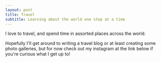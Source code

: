 ```yaml
---
layout: post
title: Travel
subtitle: Learning about the world one step at a time
---
```


I love to travel, and spend time in assorted places across the world. 

Hopefully I'll get around to writing a travel blog or at least creating some photo galleries, but for now check out my instagram at the link below if you're curious what I get up to!